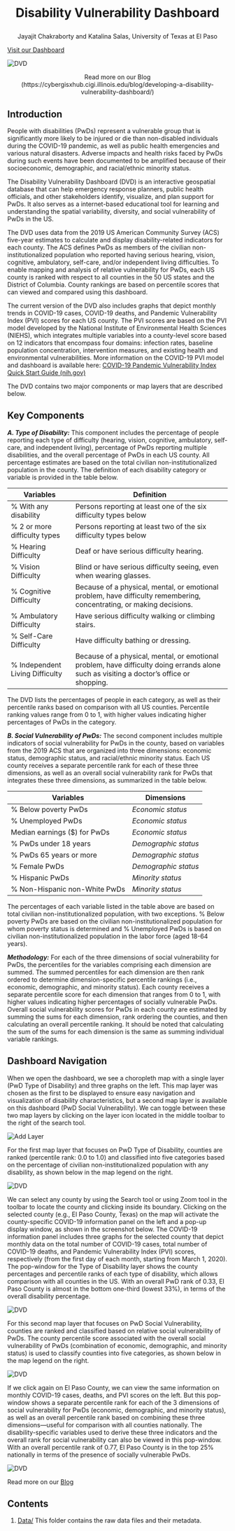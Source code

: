 # <p align="center"> Disability Vulnerability Dashboard
 
<p align="center"> Jayajit Chakraborty and Katalina Salas, University of Texas at El Paso</p>

[Visit our Dashboard](https://tinyurl.com/SEGALabDVD)


![DVD](https://github.com/jayajitc/DVD/blob/main/images/DVD.JPG)



<p align="center"> Read more on our Blog (https://cybergisxhub.cigi.illinois.edu/blog/developing-a-disability-vulnerability-dashboard/) </p>

## Introduction
People with disabilities (PwDs) represent a vulnerable group that is significantly more likely to be injured or die than non-disabled individuals during the COVID-19 pandemic, as well as public health emergencies and various natural disasters. Adverse impacts and health risks faced by PwDs during such events have been documented to be amplified because of their socioeconomic, demographic, and racial/ethnic minority status.


The Disability Vulnerability Dashboard (DVD) is an interactive geospatial database that can help emergency response planners, public health officials, and other stakeholders identify, visualize, and plan support for PwDs. It also serves as a internet-based educational tool for learning and understanding the spatial variability, diversity, and social vulnerability of PwDs in the US.


The DVD uses data from the 2019 US American Community Survey (ACS) five-year estimates to calculate and display disability-related indicators for each county. The ACS defines PwDs as members of the civilian non-institutionalized population who reported having serious hearing, vision, cognitive, ambulatory, self-care, and/or independent living difficulties. To enable mapping and analysis of relative vulnerability for PwDs, each US county is ranked with respect to all counties in the 50 US states and the District of Columbia. County rankings are based on percentile scores that can viewed and compared using this dashboard. 

The current version of the DVD also includes graphs that depict monthly trends in COVID-19 cases, COVID-19 deaths, and Pandemic Vulnerability Index (PVI) scores for each US county. The PVI scores are based on the PVI model developed by the National Institute of Environmental Health Sciences (NIEHS), which integrates multiple variables into a county-level score based on 12 indicators that encompass four domains: infection rates, baseline population concentration, intervention measures, and existing health and environmental vulnerabilities. More information on the COVID-19 PVI model and dashboard is available here: [COVID-19 Pandemic Vulnerability Index Quick Start Guide (nih.gov)](https://www.niehs.nih.gov/research/programs/coronavirus/covid19pvi/index.cfm)


The DVD contains two major components or map layers that are described below.



## Key Components
***A. Type of Disability:*** This component includes the percentage of people reporting each type of difficulty (hearing, vision, cognitive, ambulatory, self-care, and independent living), percentage of PwDs reporting multiple disabilities, and the overall percentage of PwDs in each US county. All percentage estimates are based on the total civilian non-institutionalized population in the county. The definition of each disability category or variable is provided in the table below. 

| Variables  | Definition |
| ------------- | ------------- |
| % With any disability | Persons reporting at least one of the six difficulty types below |
| % 2 or more difficulty types | Persons reporting at least two of the six difficulty types below |
| % Hearing Difficulty | Deaf or have serious difficulty hearing. |
| % Vision Difficulty | Blind or have serious difficulty seeing, even when wearing glasses. |
| % Cognitive Difficulty | Because of a physical, mental, or emotional problem, have difficulty remembering, concentrating, or making decisions. |
| % Ambulatory Difficulty | Have serious difficulty walking or climbing stairs. |
| % Self-Care Difficulty | Have difficulty bathing or dressing. |
| % Independent Living Difficulty | Because of a physical, mental, or emotional problem, have difficulty doing errands alone such as visiting a doctor’s office or shopping. |

The DVD lists the percentages of people in each category, as well as their percentile ranks based on comparison with all US counties. Percentile ranking values range from 0 to 1, with higher values indicating higher percentages of PwDs in the category.

***B. Social Vulnerability of PwDs:*** The second component includes multiple indicators of social vulnerability for PwDs in the county, based on variables from the 2019 ACS that are organized into three dimensions: economic status, demographic status, and racial/ethnic minority status. Each US county receives a separate percentile rank for each of these three dimensions, as well as an overall social vulnerability rank for PwDs that integrates these three dimensions, as summarized in the table below.

 
| Variables  | Dimensions |
| ------------- | ------------- |
| % Below poverty PwDs | *Economic status* | 
| % Unemployed PwDs | *Economic status* |
| Median earnings ($) for PwDs | *Economic status* |
| % PwDs under 18 years | *Demographic status* |
| % PwDs 65 years or more | *Demographic status* |
| % Female PwDs | *Demographic status* |
| % Hispanic PwDs | *Minority status* |
| % Non-Hispanic non-White PwDs | *Minority status* | 

 
The percentages of each variable listed in the table above are based on total civilian non-institutionalized population, with two exceptions. % Below poverty PwDs are based on the civilian non-institutionalized population for whom poverty status is determined and % Unemployed PwDs is based on civilian non-institutionalized population in the labor force (aged 18-64 years).

***Methodology:*** For each of the three dimensions of social vulnerability for PwDs, the percentiles for the variables comprising each dimension are summed. The summed percentiles for each dimension are then rank ordered to determine dimension-specific percentile rankings (i.e., economic, demographic, and minority status). Each county receives a separate percentile score for each dimension that ranges from 0 to 1, with higher values indicating higher percentages of socially vulnerable PwDs. Overall social vulnerability scores for PwDs in each county are estimated by summing the sums for each dimension, rank ordering the counties, and then calculating an overall percentile ranking. It should be noted that calculating the sum of the sums for each dimension is the same as summing individual variable rankings. 



## Dashboard Navigation

When we open the dashboard, we see a choropleth map with a single layer (PwD Type of Disability) and three graphs on the left. This map layer was chosen as the first to be displayed to ensure easy navigation and visualization of disability characteristics, but a second map layer is available on this dashboard (PwD Social Vulnerability). We can toggle between these two map layers by clicking on the layer icon located in the middle toolbar to the right of the search tool.

![Add Layer](https://user-images.githubusercontent.com/47607738/130483094-d8684b13-8958-405d-b915-a13d0f13c688.png)

For the first map layer that focuses on PwD Type of Disability, counties are ranked (percentile rank: 0.0 to 1.0) and classified into five categories based on the percentage of civilian non-institutionalized population with any disability, as shown below in the map legend on the right.

![DVD](https://github.com/jayajitc/DVD/blob/main/images/DVDcomplete.PNG)

We can select any county by using the Search tool or using Zoom tool in the toolbar to locate the county and clicking inside its boundary. Clicking on the selected county (e.g., El Paso County, Texas) on the map will activate the county-specific COVID-19 information panel on the left and a pop-up display window, as shown in the screenshot below. The COVID-19 information panel includes three graphs for the selected county that depict monthly data on the total number of COVID-19 cases, total number of COVID-19 deaths, and Pandemic Vulnerability Index (PVI) scores, respectively (from the first day of each month, starting from March 1, 2020). The pop-window for the Type of Disability layer shows the county percentages and percentile ranks of each type of disability, which allows comparison with all counties in the US. With an overall PwD rank of 0.33, El Paso County is almost in the bottom one-third (lowest 33%), in terms of the overall disability percentage.  

![DVD](https://github.com/jayajitc/DVD/blob/main/images/DVDcomplete.PNG)

For this second map layer that focuses on PwD Social Vulnerability, counties are ranked and classified based on relative social vulnerability of PwDs. The county percentile score associated with the overall social vulnerability of PwDs (combination of economic, demographic, and minority status) is used to classify counties into five categories, as shown below in the map legend on the right.

![DVD](https://github.com/jayajitc/DVD/blob/main/images/DVDcomplete.PNG)


If we click again on El Paso County, we can view the same information on monthly COVID-19 cases, deaths, and PVI scores on the left. But this pop-window shows a separate percentile rank for each of the 3 dimensions of social vulnerability for PwDs (economic, demographic, and minority status), as well as an overall percentile rank based on combining these three dimensions—useful for comparison with all counties nationally. The disability-specific variables used to derive these three indicators and the overall rank for social vulnerability can also be viewed in this pop-window. With an overall percentile rank of 0.77, El Paso County is in the top 25% nationally in terms of the presence of socially vulnerable PwDs.

![DVD](https://github.com/jayajitc/DVD/blob/main/images/DVDcomplete.PNG)



Read more on our [Blog](https://cybergisxhub.cigi.illinois.edu/blog/developing-a-disability-vulnerability-dashboard/)

## Contents
1. [Data/](./Data) This folder contains the raw data files and their metadata. 



